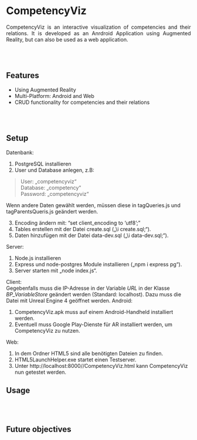 # CompetencyViz
<p align="justify">
CompetencyViz is an interactive visualization of competencies and their relations.
It is developed as an Anrdroid Application using Augmented Reality, but can also be 
used as a web application.

<br><br>

## Features ##
* Using Augmented Reality
* Multi-Platform: Android and Web
* CRUD functionality for competencies and their relations

<br><br>

## Setup ##
<p align="justify">
Datenbank:<br>

1.  PostgreSQL installieren
2.	User und Database anlegen, z.B:
>  User: „competencyviz“<br>
>  Database: „competency“<br>
>  Password: „competencyviz“

Wenn andere Daten gewählt werden, müssen diese in tagQueries.js und tagParentsQueris.js geändert werden.<br>

3.	Encoding ändern mit: “set client_encoding to ‘utf8’;”
4.	Tables erstellen mit der Datei create.sql („\i create.sql;“).
5.	Daten hinzufügen mit der Datei data-dev.sql („\i data-dev.sql;“).

Server:<br>

1.	Node.js installieren
2.	Express und node-postgres Module installieren („npm i express pg“).
3.	Server starten mit „node index.js“.

Client:<br>
Gegebenfalls muss die IP-Adresse in der Variable *URL* in der Klasse *BP_VariableStore* geändert werden (Standard: localhost). Dazu muss die Datei mit Unreal Engine 4 geöffnet werden.
Android:
1.	CompetencyViz.apk muss auf einem Android-Handheld installiert werden. 
2.	Eventuell muss Google Play-Dienste für AR installiert werden, um CompetencyViz zu nutzen.

Web:
1.	In dem Ordner HTML5 sind alle benötigten Dateien zu finden. 
2.	HTML5LaunchHelper.exe startet einen Testserver. 
3.	Unter http://localhost:8000//CompetencyViz.html kann CompetencyViz nun getestet werden.


## Usage ##
<p align="justify">

<br><br>
  
## Future objectives ##